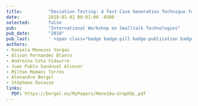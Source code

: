 ```yaml
---
title:          "Deviation Testing: A Test Case Generation Technique for GraphQL APIs"
date:           2018-01-01 00:01:00 -0300
selected:       false
pub:            "International Workshop on Smalltalk Technologies"
pub_date:       "2018"
pub_last:       ' <span class="badge badge-pill badge-publication badge-primary">IWST</span> <span class="badge badge-pill badge-publication badge-info">Workshop Paper</span>'
authors:
- Daniela Meneses Vargas
- Alison Fernandez Blanco
- Andreina Cota Vidaurre
- Juan Pablo Sandoval Alcocer
- Milton Mamani Torres
- Alexandre Bergel
- Stéphane Ducasse
links:
  PDF: https://bergel.eu/MyPapers/Mene18a-GraphQL.pdf
---
```

